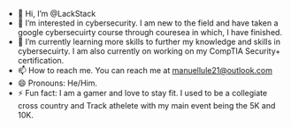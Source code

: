 - 👋 Hi, I’m @LackStack
- 👀 I’m interested in cybersecurity. I am new to the field and have taken a google cybersecuirty course through couresea in which, I have finished.
- 🌱 I’m currently learning more skills to further my knowledge and skills in cybersecuirty. I am also currently on working on my CompTIA Security+ certification.
- 📫 How to reach me. You can reach me at manuellule21@outlook.com
- 😄 Pronouns: He/Him.
- ⚡ Fun fact: I am a gamer and love to stay fit. I used to be a collegiate cross country and Track athelete with my main event being the 5K and 10K.

<!---
LackStack/LackStack is a ✨ special ✨ repository because its `README.md` (this file) appears on your GitHub profile.
You can click the Preview link to take a look at your changes.
--->
